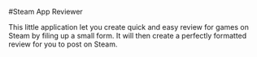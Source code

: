 #Steam App Reviewer

This little application let you create quick and easy review for games on Steam by filing up a small form. It will then create a perfectly formatted review for you to post on Steam.